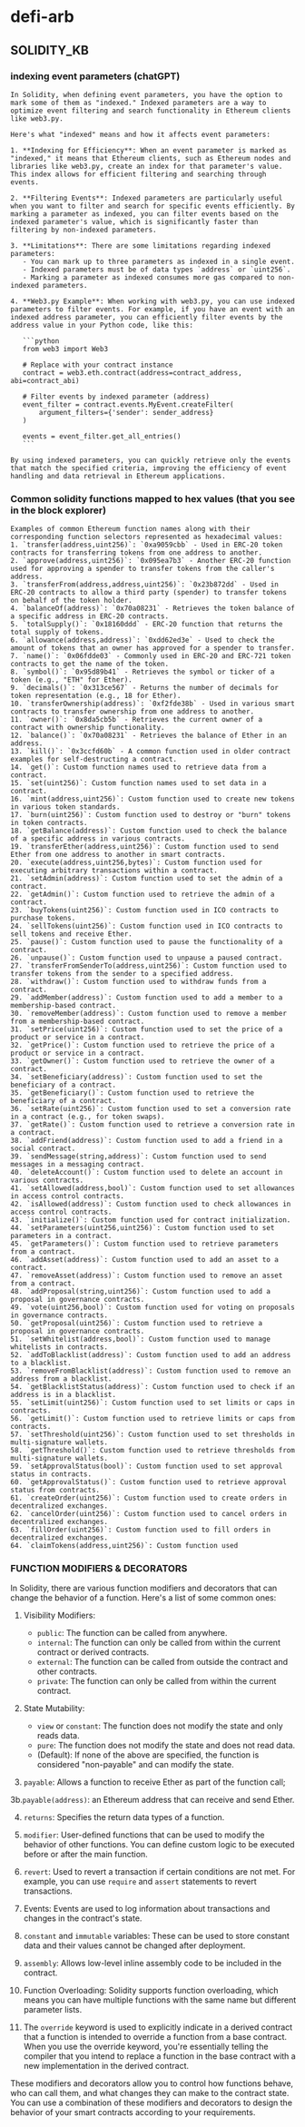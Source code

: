 # defi-arb

## SOLIDITY_KB

### indexing event parameters (chatGPT)
    In Solidity, when defining event parameters, you have the option to mark some of them as "indexed." Indexed parameters are a way to optimize event filtering and search functionality in Ethereum clients like web3.py.

    Here's what "indexed" means and how it affects event parameters:

    1. **Indexing for Efficiency**: When an event parameter is marked as "indexed," it means that Ethereum clients, such as Ethereum nodes and libraries like web3.py, create an index for that parameter's value. This index allows for efficient filtering and searching through events.

    2. **Filtering Events**: Indexed parameters are particularly useful when you want to filter and search for specific events efficiently. By marking a parameter as indexed, you can filter events based on the indexed parameter's value, which is significantly faster than filtering by non-indexed parameters.

    3. **Limitations**: There are some limitations regarding indexed parameters:
       - You can mark up to three parameters as indexed in a single event.
       - Indexed parameters must be of data types `address` or `uint256`.
       - Marking a parameter as indexed consumes more gas compared to non-indexed parameters.

    4. **Web3.py Example**: When working with web3.py, you can use indexed parameters to filter events. For example, if you have an event with an indexed address parameter, you can efficiently filter events by the address value in your Python code, like this:

       ```python
       from web3 import Web3

       # Replace with your contract instance
       contract = web3.eth.contract(address=contract_address, abi=contract_abi)

       # Filter events by indexed parameter (address)
       event_filter = contract.events.MyEvent.createFilter(
           argument_filters={'sender': sender_address}
       )

       events = event_filter.get_all_entries()
       ```

    By using indexed parameters, you can quickly retrieve only the events that match the specified criteria, improving the efficiency of event handling and data retrieval in Ethereum applications.

### Common solidity functions mapped to hex values (that you see in the block explorer)
    Examples of common Ethereum function names along with their corresponding function selectors represented as hexadecimal values:
    1. `transfer(address,uint256)`: `0xa9059cbb` - Used in ERC-20 token contracts for transferring tokens from one address to another.
    2. `approve(address,uint256)`: `0x095ea7b3` - Another ERC-20 function used for approving a spender to transfer tokens from the caller's address.
    3. `transferFrom(address,address,uint256)`: `0x23b872dd` - Used in ERC-20 contracts to allow a third party (spender) to transfer tokens on behalf of the token holder.
    4. `balanceOf(address)`: `0x70a08231` - Retrieves the token balance of a specific address in ERC-20 contracts.
    5. `totalSupply()`: `0x18160ddd` - ERC-20 function that returns the total supply of tokens.
    6. `allowance(address,address)`: `0xdd62ed3e` - Used to check the amount of tokens that an owner has approved for a spender to transfer.
    7. `name()`: `0x06fdde03` - Commonly used in ERC-20 and ERC-721 token contracts to get the name of the token.
    8. `symbol()`: `0x95d89b41` - Retrieves the symbol or ticker of a token (e.g., "ETH" for Ether).
    9. `decimals()`: `0x313ce567` - Returns the number of decimals for token representation (e.g., 18 for Ether).
    10. `transferOwnership(address)`: `0xf2fde38b` - Used in various smart contracts to transfer ownership from one address to another.
    11. `owner()`: `0x8da5cb5b` - Retrieves the current owner of a contract with ownership functionality.
    12. `balance()`: `0x70a08231` - Retrieves the balance of Ether in an address.
    13. `kill()`: `0x3ccfd60b` - A common function used in older contract examples for self-destructing a contract.
    14. `get()`: Custom function names used to retrieve data from a contract.
    15. `set(uint256)`: Custom function names used to set data in a contract.
    16. `mint(address,uint256)`: Custom function used to create new tokens in various token standards.
    17. `burn(uint256)`: Custom function used to destroy or "burn" tokens in token contracts.
    18. `getBalance(address)`: Custom function used to check the balance of a specific address in various contracts.
    19. `transferEther(address,uint256)`: Custom function used to send Ether from one address to another in smart contracts.
    20. `execute(address,uint256,bytes)`: Custom function used for executing arbitrary transactions within a contract.
    21. `setAdmin(address)`: Custom function used to set the admin of a contract.
    22. `getAdmin()`: Custom function used to retrieve the admin of a contract.
    23. `buyTokens(uint256)`: Custom function used in ICO contracts to purchase tokens.
    24. `sellTokens(uint256)`: Custom function used in ICO contracts to sell tokens and receive Ether.
    25. `pause()`: Custom function used to pause the functionality of a contract.
    26. `unpause()`: Custom function used to unpause a paused contract.
    27. `transferFromSenderTo(address,uint256)`: Custom function used to transfer tokens from the sender to a specified address.
    28. `withdraw()`: Custom function used to withdraw funds from a contract.
    29. `addMember(address)`: Custom function used to add a member to a membership-based contract.
    30. `removeMember(address)`: Custom function used to remove a member from a membership-based contract.
    31. `setPrice(uint256)`: Custom function used to set the price of a product or service in a contract.
    32. `getPrice()`: Custom function used to retrieve the price of a product or service in a contract.
    33. `getOwner()`: Custom function used to retrieve the owner of a contract.
    34. `setBeneficiary(address)`: Custom function used to set the beneficiary of a contract.
    35. `getBeneficiary()`: Custom function used to retrieve the beneficiary of a contract.
    36. `setRate(uint256)`: Custom function used to set a conversion rate in a contract (e.g., for token swaps).
    37. `getRate()`: Custom function used to retrieve a conversion rate in a contract.
    38. `addFriend(address)`: Custom function used to add a friend in a social contract.
    39. `sendMessage(string,address)`: Custom function used to send messages in a messaging contract.
    40. `deleteAccount()`: Custom function used to delete an account in various contracts.
    41. `setAllowed(address,bool)`: Custom function used to set allowances in access control contracts.
    42. `isAllowed(address)`: Custom function used to check allowances in access control contracts.
    43. `initialize()`: Custom function used for contract initialization.
    44. `setParameters(uint256,uint256)`: Custom function used to set parameters in a contract.
    45. `getParameters()`: Custom function used to retrieve parameters from a contract.
    46. `addAsset(address)`: Custom function used to add an asset to a contract.
    47. `removeAsset(address)`: Custom function used to remove an asset from a contract.
    48. `addProposal(string,uint256)`: Custom function used to add a proposal in governance contracts.
    49. `vote(uint256,bool)`: Custom function used for voting on proposals in governance contracts.
    50. `getProposal(uint256)`: Custom function used to retrieve a proposal in governance contracts.
    51. `setWhitelist(address,bool)`: Custom function used to manage whitelists in contracts.
    52. `addToBlacklist(address)`: Custom function used to add an address to a blacklist.
    53. `removeFromBlacklist(address)`: Custom function used to remove an address from a blacklist.
    54. `getBlacklistStatus(address)`: Custom function used to check if an address is in a blacklist.
    55. `setLimit(uint256)`: Custom function used to set limits or caps in contracts.
    56. `getLimit()`: Custom function used to retrieve limits or caps from contracts.
    57. `setThreshold(uint256)`: Custom function used to set thresholds in multi-signature wallets.
    58. `getThreshold()`: Custom function used to retrieve thresholds from multi-signature wallets.
    59. `setApprovalStatus(bool)`: Custom function used to set approval status in contracts.
    60. `getApprovalStatus()`: Custom function used to retrieve approval status from contracts.
    61. `createOrder(uint256)`: Custom function used to create orders in decentralized exchanges.
    62. `cancelOrder(uint256)`: Custom function used to cancel orders in decentralized exchanges.
    63. `fillOrder(uint256)`: Custom function used to fill orders in decentralized exchanges.
    64. `claimTokens(address,uint256)`: Custom function used

### FUNCTION MODIFIERS & DECORATORS
In Solidity, there are various function modifiers and decorators that can change the behavior of a function. Here's a list of some common ones:

1. Visibility Modifiers:
   - `public`: The function can be called from anywhere.
   - `internal`: The function can only be called from within the current contract or derived contracts.
   - `external`: The function can be called from outside the contract and other contracts.
   - `private`: The function can only be called from within the current contract.

2. State Mutability:
   - `view` or `constant`: The function does not modify the state and only reads data.
   - `pure`: The function does not modify the state and does not read data.
   - (Default): If none of the above are specified, the function is considered "non-payable" and can modify the state.

3. `payable`: Allows a function to receive Ether as part of the function call;

3b.`payable(address)`: an Ethereum address that can receive and send Ether.

4. `returns`: Specifies the return data types of a function.

5. `modifier`: User-defined functions that can be used to modify the behavior of other functions. You can define custom logic to be executed before or after the main function.

6. `revert`: Used to revert a transaction if certain conditions are not met. For example, you can use `require` and `assert` statements to revert transactions.

7. Events: Events are used to log information about transactions and changes in the contract's state.

8. `constant` and `immutable` variables: These can be used to store constant data and their values cannot be changed after deployment.

9. `assembly`: Allows low-level inline assembly code to be included in the contract.

10. Function Overloading: Solidity supports function overloading, which means you can have multiple functions with the same name but different parameter lists.

11. The `override` keyword is used to explicitly indicate in a derived contract that a function is intended to override a function from a base contract.
    When you use the override keyword, you're essentially telling the compiler that you intend to replace a function in the base contract with a new implementation in the derived contract.
    
These modifiers and decorators allow you to control how functions behave, who can call them, and what changes they can make to the contract state. You can use a combination of these modifiers and decorators to design the behavior of your smart contracts according to your requirements.

